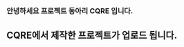 ### 안녕하세요 프로젝트 동아리 CQRE 입니다.
## CQRE에서 제작한 프로젝트가 업로드 됩니다.
<!--
**SCH-CQRE/sch-cqre** is a ✨ _special_ ✨ repository because its `README.md` (this file) appears on your GitHub profile.

Here are some ideas to get you started:

- 🔭 I’m currently working on ...
- 🌱 I’m currently learning ...
- 👯 I’m looking to collaborate on ...
- 🤔 I’m looking for help with ...
- 💬 Ask me about ...
- 📫 How to reach me: ...
- 😄 Pronouns: ...
- ⚡ Fun fact: ...
-->
